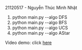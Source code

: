 ﻿21120517 - Nguyễn Thúc Minh Nhật

1. python main.py --algo DFS
2. python main.py --algo BFS
3. python main.py --algo UCS
4. python main.py --algo AStar

Video demo: click [here](https://www.youtube.com/watch?v=x57dVm-O6SA)
